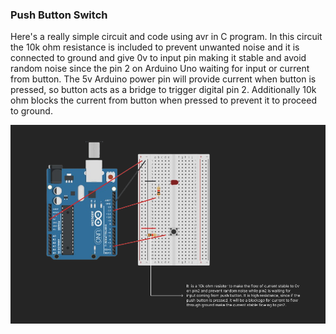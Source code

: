 ### Push Button Switch

Here's a really simple circuit and code using avr in C program.
In this circuit the 10k ohm resistance is included to prevent unwanted
noise and it is connected to ground and give 0v to input pin making 
it stable and avoid random noise since the pin 2 on Arduino Uno waiting 
for input or current from button. The 5v Arduino power pin will provide 
current when button is pressed, so button acts as a bridge to trigger 
digital pin 2. Additionally 10k ohm blocks the current from button
when pressed to prevent it to proceed to ground.

![Button as Switch](circuit.png)
